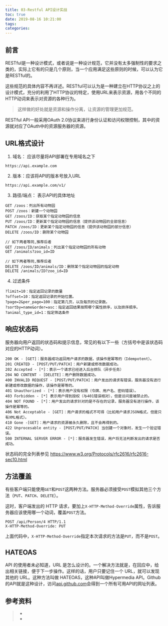 ```yaml
---
title: 03-Restful API设计实战
toc: true
date: 2019-08-16 10:21:00
tags:
categories:
---
```




## 前言

RESTful是一种设计模式，或者说是一种设计规范，它并没有太多强制性的要求之类的，实际上它有的只是几个原则，当一个应用满足这些原则的时候，可以认为它是RESTful的。

这些规范的具体内容不再详述。RESTful可以认为是一种建立在HTTP协议之上的设计模式，充分的利用了HTTP协议的特定，使用URL来表示资源，用各个不同的HTTP动词来表示对资源的各种行为。

> 这样做的好处就是资源和操作分离，让资源的管理更加规范。

RESTful API一般采用OAuth 2.0协议来进行身份认证和访问权限控制，其中的资源就对应了OAuth中的资源服务器的资源。

## URL格式设计

1. 域名： 应该尽量将API部署在专用域名之下

```
https://api.example.com
```

2. 版本：应该将API的版本号放入URL

```
https://api.example.com/v1/
```

3. 路径/端点： 表示API的具体地址

```
GET /zoos：列出所有动物园
POST /zoos：新建一个动物园
GET /zoos/ID：获取某个指定动物园的信息
PUT /zoos/ID：更新某个指定动物园的信息（提供该动物园的全部信息）
PATCH /zoos/ID：更新某个指定动物园的信息（提供该动物园的部分信息）
DELETE /zoos/ID：删除某个动物园

// 如下两者等同,推荐后者
GET /zoos/ID/animals：列出某个指定动物园的所有动物
GET /animals?zoo_id=ID

// 如下两者等同,推荐后者
DELETE /zoos/ID/animals/ID：删除某个指定动物园的指定动物
DELETE /animals/ID?zoo_id=ID
```

4. 过滤条件

```
?limit=10：指定返回记录的数量
?offset=10：指定返回记录的开始位置。
?page=2&per_page=100：指定第几页，以及每页的记录数。
?sortby=name&order=asc：指定返回结果按照哪个属性排序，以及排序顺序。
?animal_type_id=1：指定筛选条件
```



## 响应状态码

服务器向用户返回的状态码和提示信息，常见的有以下一些（方括号中是该状态码对应的HTTP动词）。

```
200 OK - [GET]：服务器成功返回用户请求的数据，该操作是幂等的（Idempotent）。
201 CREATED - [POST/PUT/PATCH]：用户新建或修改数据成功。
202 Accepted - [*]：表示一个请求已经进入后台排队（异步任务）
204 NO CONTENT - [DELETE]：用户删除数据成功。
400 INVALID REQUEST - [POST/PUT/PATCH]：用户发出的请求有错误，服务器没有进行新建或修改数据的操作，该操作是幂等的。
401 Unauthorized - [*]：表示用户没有权限（令牌、用户名、密码错误）。
403 Forbidden - [*] 表示用户得到授权（与401错误相对），但是访问是被禁止的。
404 NOT FOUND - [*]：用户发出的请求针对的是不存在的记录，服务器没有进行操作，该操作是幂等的。
406 Not Acceptable - [GET]：用户请求的格式不可得（比如用户请求JSON格式，但是只有XML格式）。
410 Gone -[GET]：用户请求的资源被永久删除，且不会再得到的。
422 Unprocesable entity - [POST/PUT/PATCH] 当创建一个对象时，发生一个验证错误。
500 INTERNAL SERVER ERROR - [*]：服务器发生错误，用户将无法判断发出的请求是否成功。
```

状态码的完全列表参见 https://www.w3.org/Protocols/rfc2616/rfc2616-sec10.html



## 方法覆盖

有些客户端只能使用`GET`和`POST`这两种方法。服务器必须接受`POST`模拟其他三个方法（`PUT`、`PATCH`、`DELETE`）。

这时，客户端发出的 HTTP 请求，要加上`X-HTTP-Method-Override`属性，告诉服务器应该使用哪一个动词，覆盖`POST`方法。

```
POST /api/Person/4 HTTP/1.1  
X-HTTP-Method-Override: PUT
```

上面代码中，`X-HTTP-Method-Override`指定本次请求的方法是`PUT`，而不是`POST`。




## HATEOAS

API 的使用者未必知道，URL 是怎么设计的。一个解决方法就是，在回应中，给出相关链接，便于下一步操作。这样的话，用户只要记住一个 URL，就可以发现其他的 URL。这种方法叫做 HATEOAS，这种API叫做Hypermedia API。Github的API就是这种设计，访问[api.github.com](https://api.github.com/)会得到一个所有可用API的网址列表。





## 参考资料
> - []()
> - []()
